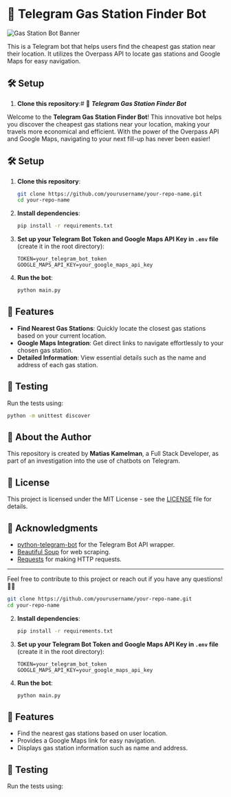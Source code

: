 # 🚀 Telegram Gas Station Finder Bot

![Gas Station Bot Banner](https://img.freepik.com/premium-photo/cute-gas-station-attendant-service-robot-waiting-customer-filling-car-fuel-generative-ai_10307-2650.jpg) <!-- Replace with a valid image URL -->

This is a Telegram bot that helps users find the cheapest gas station near their location. It utilizes the Overpass API to locate gas stations and Google Maps for easy navigation.

## 🛠️ Setup

1. **Clone this repository**:# 🚀 ***Telegram Gas Station Finder Bot***

Welcome to the **Telegram Gas Station Finder Bot**! This innovative bot helps you discover the cheapest gas stations near your location, making your travels more economical and efficient. With the power of the Overpass API and Google Maps, navigating to your next fill-up has never been easier!

## 🛠️ Setup

1. **Clone this repository**:
   ```bash
   git clone https://github.com/yourusername/your-repo-name.git
   cd your-repo-name
   ```

2. **Install dependencies**:
   ```bash
   pip install -r requirements.txt
   ```

3. **Set up your Telegram Bot Token and Google Maps API Key in `.env` file** (create it in the root directory):
   ```plaintext
   TOKEN=your_telegram_bot_token
   GOOGLE_MAPS_API_KEY=your_google_maps_api_key
   ```

4. **Run the bot**:
   ```bash
   python main.py
   ```

## 📜 Features

- **Find Nearest Gas Stations**: Quickly locate the closest gas stations based on your current location.
- **Google Maps Integration**: Get direct links to navigate effortlessly to your chosen gas station.
- **Detailed Information**: View essential details such as the name and address of each gas station.

## 🧪 Testing

Run the tests using:
```bash
python -m unittest discover
```

## 👤 About the Author

This repository is created by **Matias Kamelman**, a Full Stack Developer, as part of an investigation into the use of chatbots on Telegram.

## 📄 License

This project is licensed under the MIT License - see the [LICENSE](LICENSE) file for details.

## 🌟 Acknowledgments

- [python-telegram-bot](https://github.com/python-telegram-bot/python-telegram-bot) for the Telegram Bot API wrapper.
- [Beautiful Soup](https://www.crummy.com/software/BeautifulSoup/) for web scraping.
- [Requests](https://docs.python-requests.org/en/latest/) for making HTTP requests.

---

Feel free to contribute to this project or reach out if you have any questions! 🤖💬
   ```bash
   git clone https://github.com/yourusername/your-repo-name.git
   cd your-repo-name
   ```

2. **Install dependencies**:
   ```bash
   pip install -r requirements.txt
   ```

3. **Set up your Telegram Bot Token and Google Maps API Key in `.env` file** (create it in the root directory):
   ```plaintext
   TOKEN=your_telegram_bot_token
   GOOGLE_MAPS_API_KEY=your_google_maps_api_key
   ```

4. **Run the bot**:
   ```bash
   python main.py
   ```

## 📜 Features

- Find the nearest gas stations based on user location.
- Provides a Google Maps link for easy navigation.
- Displays gas station information such as name and address.

## 🧪 Testing

Run the tests using:

